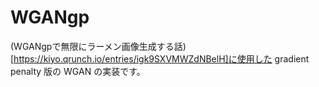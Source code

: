 # WGANgp

(WGANgpで無限にラーメン画像生成する話)[https://kiyo.qrunch.io/entries/igk9SXVMWZdNBelH]に使用した gradient penalty 版の WGAN の実装です。
